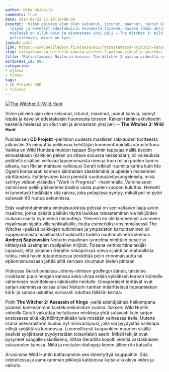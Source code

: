 ```yaml
---
author: Niko Heikkilä
comments: true
date: 2014-08-22 11:19:16+00:00
excerpt: 'Viime päivien ajan olen seisonut, istunut, maannut, juonut kahvia, syönyt
  leipää ja kävellyt edestakaisin huoneesta toiseen. Kaiken tämän aktiviteetin keskellä
  mielessä on ollut vain ja ainoastaan yksi peli – The Witcher 3: Wild Hunt. Katso
  pelivideosta, mistä on kyse.'
layout: post
link: https://www.pelilegacy.fi/ajassa/885/ratsastamassa-noiturin-kanssa-witcher-3-paisuu-videolla-suureksi-ja-kauniiksi
slug: ratsastamassa-noiturin-kanssa-witcher-3-paisuu-videolla-suureksi-ja-kauniiksi
title: 'Ratsastamassa Noiturin kanssa: The Witcher 3 paisuu videolla suureksi ja kauniiksi'
wordpress_id: 885
categories:
- Ajassa
- Videot
tags:
- CD Projekt RED
- Tulossa
---
```


[![The Witcher 3: Wild Hunt](http://www.pelilegacy.fi/wp-content/uploads/2014/08/the_witcher_3-1050x590.jpg)](http://www.pelilegacy.fi/wp-content/uploads/2014/08/the_witcher_3.jpg)

Viime päivien ajan olen seisonut, istunut, maannut, juonut kahvia, syönyt leipää ja kävellyt edestakaisin huoneesta toiseen. Kaiken tämän aktiviteetin keskellä mielessä on ollut vain ja ainoastaan yksi peli -- **The Witcher 3: Wild Hunt**.

Puolalaisen **CD Projekt** -pelitalon uudesta maallisen rakkauden tuotteesta julkaistiin 35 minuuttia pelikuvaa kehittäjän kommenttiraidalla varustettuna. Vaikka en Wild Huntista muiden tapaan Skyrimin tappajaa näillä tiedoin ennustakaan (kaikkien pelien on oltava sovussa keskenään), oli vaikeuksia pidätellä sisälläni vellovaa lapsenomaista riemua tuon reilun puolen tunnin aikana, kun Rivian mahtava valkosusi Geralt leikkeli ruumiita kahtia kuin Itto Ogami konsanaan komean ääniraidan säestämänä ja upeiden maisemien värittämänä. Esittelyvideo kärsi pienistä ruudunpäivitysongelmista, mikä selittyy videon ylälaidan "Work in Progress" -maininnalla. Varsinaiseen valmiiseen peliin pääsemme käsiksi vasta puolen vuoden kuluttua. Helvetti ei tunnetusti tiedäkään sitä raivoa, joka pelaajissa syntyy, mikäli peli ei pyöri sulavasti 60 ruutua sekunnissa.

Eräs vaahdotuimmista ominaisuuksista pelissä on sen valtavan laaja avoin maailma, jonka päästä päähän täyttä laukkaa ratsastaminen vie tekijöiden mukaan useita kymmeniä minuutteja. Yleisesti en ole lämmennyt avoimeen maailmaan sijoittuville seikkailuille, mutta esimerkiksi ensimmäisessä The Witcher -pelissä paikkojen tutkiminen ja ympäristön kartoittaminen oli suppeammasta maailmasta huolimatta todella nautinnollinen kokemus. **Andrzej Sapkowskin** Noiturin maailman tunnelma nimittäin pesee jo kättelyssä useimpien roolipelien miljööt. Toisena valttikorttina tekijät lupaavat, että jokainen Geraltin näköpiirissä oleva sijainti on mahdollista tutkia, mikä hyvin toteutettaessa pönkittää pelin erinomaisuutta tai epäonnistuessaan jättää siitä karvaan sivumaun kielen pintaan.

Videossa Geralt pelastaa Johnny-nimisen _godlingin_ äänen, taistelee irvokkaan puun hengen kanssa sekä uhraa erään kyläläisen korvan kolmelle vähemmän mairittelevan näköiselle neidolle. Omaperäiset tehtävät ovat sarjan aiemmissa osissa olleet Noiturin tarinan määrittelevä hopeamiekan kärki ja samaa uskaltaa varovasti odottaa tälläkin kertaa.

Pidin **The Witcher 2: Assassin of Kings** -peliä edeltäjäänsä heikompana pääosin kankeamman taistelumekaniikan vuoksi. Ilokseni Wild Huntin videolla Geralt vaikuttaa heiluttavan miekkoja yhtä sulavasti kuin sarjan ensiosassa eikä käyttöliittymäkään tule missään vaiheessa tielle. Uutena lisänä asevarastoon kuuluu nyt minivarsijousi, jolla voi pyydystää vaikkapa villejä syöjättäriä luonnossa. Luonnollisesti kaupunkien muurien sisällä pesivät syöjättäret pyydystetään toisenlaisin asein. Mikäli tekijät ovat pysyneet saagalle uskollisena, riittää Geraltilla kosolti vientiä vastakkaisen sukupuolen kanssa. Niitä ja muitakin dialogeja lienee jälleen ilo katsella.

Arvioimme Wild Huntin kattavammin sen ilmestyttyä kauppoihin. Sitä odotellessa ja aamukamman piikkejä katkoessa katso alla oleva video ja vaikutu.


